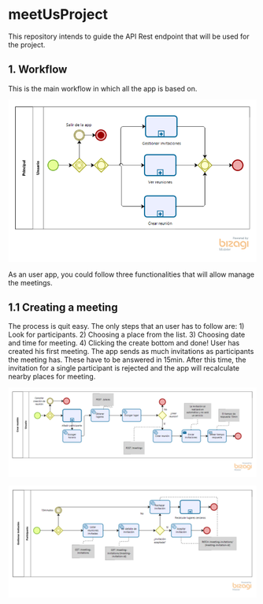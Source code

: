 # meetUsProject
This repository intends to guide the API Rest endpoint that will be used for the project.

## 1. Workflow

This is the main workflow in which all the app is based on.

![Main workflow](/images/principalWorkflow.png)

As an user app, you could follow three functionalities that will allow manage the meetings. 

## 1.1 Creating a meeting

The process is quit easy. The only steps that an user has to follow are: 1) Look for participants. 2) Choosing a place from the list. 3) Choosing date and time for meeting. 4) Clicking the create bottom and done! User has created his first meeting. The app sends as much invitations as participants the meeting has. These have to be answered in 15min. After this time, the invitation for a single participant is rejected and the app will recalculate nearby places for meeting.

![Creating meeting](/images/creatingMeeting.png)

![Managin invitations](/images/managingInvitation.png)

